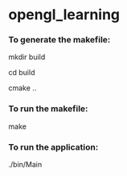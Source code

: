 # opengl_learning

### To generate the makefile:

mkdir build

cd build

cmake ..

### To run the makefile: 

make

### To run the application: 

./bin/Main
